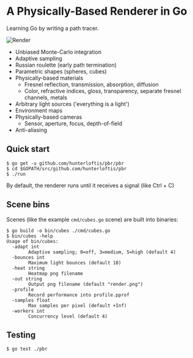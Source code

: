 # A Physically-Based Renderer in Go

Learning Go by writing a path tracer.

![Render](https://user-images.githubusercontent.com/364501/27873088-e36c621c-6178-11e7-94c8-19171e05dc50.png)

- Unbiased Monte-Carlo integration
- Adaptive sampling
- Russian roulette (early path termination)
- Parametric shapes (spheres, cubes)
- Physically-based materials
  - Fresnel reflection, transmission, absorption, diffusion
  - Color, refractive indices, gloss, transparency, separate fresnel channels, metals
- Arbitrary light sources ('everything is a light')
- Environment maps
- Physically-based cameras
  - Sensor, aperture, focus, depth-of-field
- Anti-aliasing

## Quick start

```
$ go get -u github.com/hunterloftis/pbr/pbr
$ cd $GOPATH/src/github.com/hunterloftis/pbr
$ ./run
```

By default, the renderer runs until it receives a signal (like Ctrl + C)

## Scene bins

Scenes (like the example `cmd/cubes.go` scene) are built into binaries:

```
$ go build -o bin/cubes ./cmd/cubes.go
$ bin/cubes -help
Usage of bin/cubes:
  -adapt int
    	Adaptive sampling; 0=off, 3=medium, 5=high (default 4)
  -bounces int
    	Maximum light bounces (default 10)
  -heat string
    	Heatmap png filename
  -out string
    	Output png filename (default "render.png")
  -profile
    	Record performance into profile.pprof
  -samples float
    	Max samples per pixel (default +Inf)
  -workers int
    	Concurrency level (default 4)
```

## Testing

```
$ go test ./pbr
```
